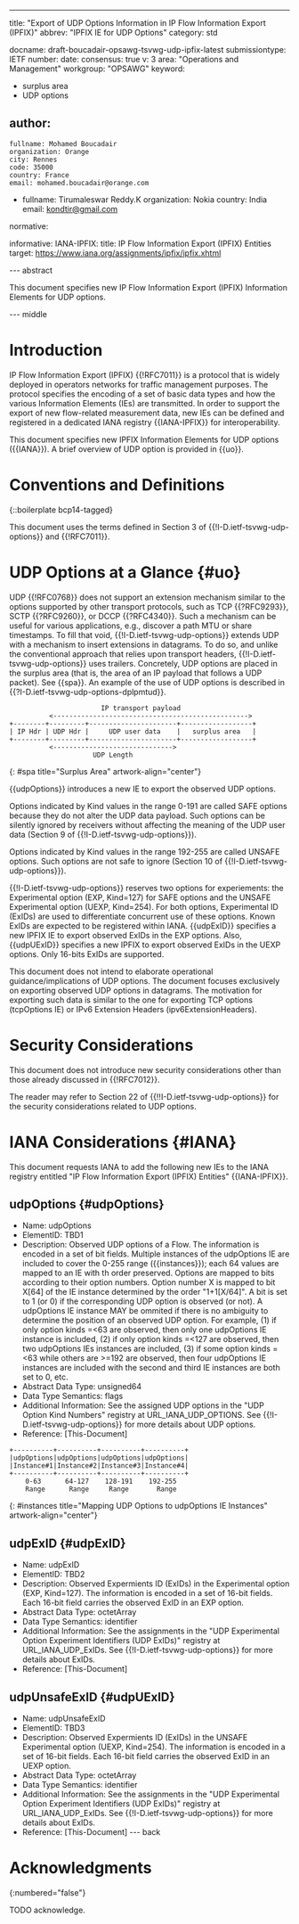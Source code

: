 ---
title: "Export of UDP Options Information in IP Flow Information Export (IPFIX)"
abbrev: "IPFIX IE for UDP Options"
category: std

docname: draft-boucadair-opsawg-tsvwg-udp-ipfix-latest
submissiontype: IETF
number:
date:
consensus: true
v: 3
area: "Operations and Management"
workgroup: "OPSAWG"
keyword:
 - surplus area
 - UDP options

author:
 -
    fullname: Mohamed Boucadair
    organization: Orange
    city: Rennes
    code: 35000
    country: France
    email: mohamed.boucadair@orange.com

 -
    fullname: Tirumaleswar Reddy.K
    organization: Nokia
    country: India
    email: kondtir@gmail.com

normative:

informative:
  IANA-IPFIX:
     title: IP Flow Information Export (IPFIX) Entities
     target: https://www.iana.org/assignments/ipfix/ipfix.xhtml

--- abstract

This document specifies new IP Flow Information Export (IPFIX) Information Elements for UDP options.

--- middle

# Introduction

IP Flow Information Export (IPFIX) {{!RFC7011}} is a protocol that is widely deployed in operators networks for traffic management purposes. The protocol specifies the encoding of a set of basic data types and how the various Information Elements (IEs) are transmitted. In order to support the export of new flow-related measurement data, new IEs can be defined and registered in a dedicated IANA registry {{IANA-IPFIX}} for interoperability.

This document specifies new IPFIX Information Elements for UDP options ({{IANA}}). A brief overview of UDP option is provided in {{uo}}.

# Conventions and Definitions

{::boilerplate bcp14-tagged}

This document uses the terms defined in Section 3 of {{!I-D.ietf-tsvwg-udp-options}} and {{!RFC7011}}.

# UDP Options at a Glance {#uo}

UDP {{!RFC0768}} does not support an extension mechanism similar to the options supported by other transport protocols, such as TCP {{?RFC9293}}, SCTP {{?RFC9260}}, or DCCP {{?RFC4340}}. Such a mechanism can be useful for various applications, e.g., discover a path MTU or share timestamps. To fill that void, {{!I-D.ietf-tsvwg-udp-options}} extends UDP with a mechanism to insert extensions in datagrams. To do so, and unlike the conventional approach that relies upon transport headers, {{!I-D.ietf-tsvwg-udp-options}} uses trailers. Concretely, UDP options are placed in the surplus area (that is, the area of an IP payload that follows a UDP packet). See {{spa}}. An example of the use of UDP options is described in {{?I-D.ietf-tsvwg-udp-options-dplpmtud}}.

~~~~
                       IP transport payload
          <------------------------------------------------->
+--------+---------+----------------------+------------------+
| IP Hdr | UDP Hdr |     UDP user data    |   surplus area   |
+--------+---------+----------------------+------------------+
          <------------------------------>
                     UDP Length
~~~~
{: #spa title="Surplus Area" artwork-align="center"}

{{udpOptions}} introduces a new IE to export the observed UDP options.

Options indicated by Kind values in the range 0-191 are called SAFE options because they do not alter the UDP data payload. Such options can be silently ignored by receivers without affecting the meaning of the UDP user data (Section 9 of {{!I-D.ietf-tsvwg-udp-options}}).

Options indicated by Kind values in the range 192-255 are called UNSAFE options. Such options are not safe to ignore (Section 10 of {{!I-D.ietf-tsvwg-udp-options}}).

{{!I-D.ietf-tsvwg-udp-options}} reserves two options for experiements: the Experimental option (EXP, Kind=127) for SAFE options and the UNSAFE Experimental option (UEXP, Kind=254). For both options, Experimental ID (ExIDs) are used to differentiate concurrent use of these options. Known ExIDs are expected to be registered within IANA. {{udpExID}} specifies a new IPFIX IE to export observed ExIDs in the EXP options. Also, {{udpUExID}} specifies a new IPFIX to export observed ExIDs in the UEXP options. Only 16-bits ExIDs are supported.

This document does not intend to elaborate operational guidance/implications of UDP options. The document focuses exclusively on exporting observed UDP options in datagrams. The motivation for exporting such data is similar to the one for exporting TCP options (tcpOptions IE) or IPv6 Extension Headers (ipv6ExtensionHeaders).


# Security Considerations

This document does not introduce new security considerations other than those already discussed in {{!RFC7012}}.

The reader may refer to Section 22 of {{!!I-D.ietf-tsvwg-udp-options}} for the security considerations related to UDP options.

# IANA Considerations {#IANA}

This document requests IANA to add the following new IEs to the IANA registry entitled "IP Flow Information Export (IPFIX) Entities" {{IANA-IPFIX}}.

## udpOptions {#udpOptions}

* Name:  udpOptions
* ElementID:  TBD1
* Description: Observed UDP options of a Flow.  The information is encoded in a set of bit fields. Multiple instances of the udpOptions IE are included to cover the 0-255 range ({{instances}}); each 64 values are mapped to an IE with th order preserved. Options are mapped to bits according to their option numbers. Option number X is mapped to bit X[64] of the IE instance determined by the order "1+1[X/64]". A bit is set to 1 (or 0) if the corresponding UDP option is observed (or not).  A udpOptions IE instance MAY be ommited if there is no ambiguity to determine the position of an observed UDP option. For example, (1) if only option kinds =<63 are observed, then only one udpOptions IE instance is included, (2) if only option kinds =<127 are observed, then two udpOptions IEs instances are included, (3) if some option kinds =<63 while others are >=192 are observed, then four udpOptions IE instances are included with the second and third IE instances are both set to 0, etc.
* Abstract Data Type:  unsigned64
* Data Type Semantics:  flags
* Additional Information: See the assigned UDP options in the "UDP Option Kind Numbers" registry at URL_IANA_UDP_OPTIONS. See {{!I-D.ietf-tsvwg-udp-options}} for more details about UDP options.
* Reference:  [This-Document]

~~~~
+----------+----------+----------+----------+
|udpOptions|udpOptions|udpOptions|udpOptions|
|Instance#1|Instance#2|Instance#3|Instance#4|
+----------+----------+----------+----------+
    0-63      64-127    128-191    192-255
    Range      Range     Range       Range
~~~~
{: #instances title="Mapping UDP Options to udpOptions IE Instances" artwork-align="center"}

## udpExID {#udpExID}

* Name:  udpExID
* ElementID:  TBD2
* Description: Observed Expermients ID (ExIDs) in the Experimental option (EXP, Kind=127). The information is encoded in a set of 16-bit fields. Each 16-bit field carries the observed ExID in an EXP option.
* Abstract Data Type:  octetArray
* Data Type Semantics:  identifier
* Additional Information:  See the assignments in the "UDP Experimental Option Experiment Identifiers (UDP ExIDs)" registry at URL_IANA_UDP_ExIDs. See {{!I-D.ietf-tsvwg-udp-options}} for more details about ExIDs.
* Reference:  [This-Document]

## udpUnsafeExID {#udpUExID}

* Name:  udpUnsafeExID
* ElementID:  TBD3
* Description: Observed Expermients ID (ExIDs) in the UNSAFE Experimental option (UEXP, Kind=254). The information is encoded in a set of 16-bit fields. Each 16-bit field carries the observed ExID in an UEXP option.
* Abstract Data Type:  octetArray
* Data Type Semantics:  identifier
* Additional Information:  See the assignments in the "UDP Experimental Option Experiment Identifiers (UDP ExIDs)" registry at URL_IANA_UDP_ExIDs. See {{!I-D.ietf-tsvwg-udp-options}} for more details about ExIDs.
* Reference:  [This-Document]
--- back

# Acknowledgments
{:numbered="false"}

TODO acknowledge.
